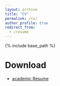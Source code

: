 ```yaml
---
layout: archive
title: "CV"
permalink: /cv/
author_profile: true
redirect_from:
  - /resume
---
```


{% include base_path %}

Download 
======
* [academic Resume](https://ituniversity-my.sharepoint.com/:b:/r/personal/mahmo_itu_dk/Documents/CV/cv.pdf?csf=1&web=1&e=DpiULG)